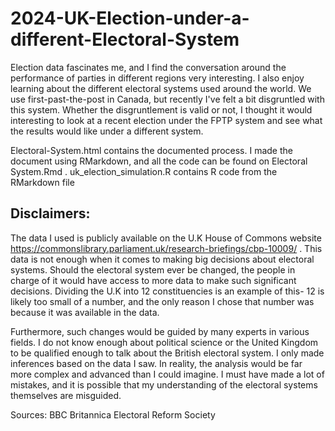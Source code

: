 # 2024-UK-Election-under-a-different-Electoral-System

Election data fascinates me, and I find the conversation around the performance of parties in different regions very interesting. I also enjoy learning about the different electoral systems used around the world. We use first-past-the-post in Canada, but recently I've felt a bit disgruntled with this system. Whether the disgruntlement is valid or not, I thought it would interesting to look at a recent election under the FPTP system and see what the results would like under a different system. 

Electoral-System.html contains the documented process. I made the document using RMarkdown, and all the code can be found on Electoral System.Rmd . uk_election_simulation.R contains R code from the RMarkdown file


## Disclaimers:

The data I used is publicly available on the U.K House of Commons website https://commonslibrary.parliament.uk/research-briefings/cbp-10009/ . This data is not enough when it comes to making big decisions about electoral systems. Should the electoral system ever be changed, the people in charge of it would have access to more data to make such significant decisions. Dividing the U.K into 12 constituencies is an example of this- 12 is likely too small of a number, and the only reason I chose that number was because it was available in the data. 

Furthermore, such changes would be guided by many experts in various fields. I do not know enough about political science or the United Kingdom to be qualified enough to talk about the British electoral system. I only made inferences based on the data I saw. In reality, the analysis would be far more complex and advanced than I could imagine. I must have made a lot of mistakes, and it is possible that my understanding of the electoral systems themselves are misguided.

Sources:
BBC 
Britannica
Electoral Reform Society 
